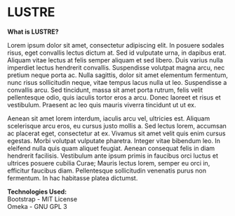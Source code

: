 # LUSTRE

<b>What is LUSTRE?</b></br>

Lorem ipsum dolor sit amet, consectetur adipiscing elit. In posuere sodales risus, eget convallis lectus dictum at. Sed id vulputate urna, in dapibus erat. Aliquam vitae lectus at felis semper aliquam et sed libero. Duis varius nulla imperdiet lectus hendrerit convallis. Suspendisse volutpat magna arcu, nec pretium neque porta ac. Nulla sagittis, dolor sit amet elementum fermentum, nunc risus sollicitudin neque, vitae tempus lacus nulla ut leo. Suspendisse a convallis arcu. Sed tincidunt, massa sit amet porta rutrum, felis velit pellentesque odio, quis iaculis tortor eros a arcu. Donec laoreet et risus et vestibulum. Praesent ac leo quis mauris viverra tincidunt ut ut ex.

Aenean sit amet lorem interdum, iaculis arcu vel, ultricies est. Aliquam scelerisque arcu eros, eu cursus justo mollis a. Sed lectus lorem, accumsan ac placerat eget, consectetur at ex. Vivamus sit amet velit quis enim cursus egestas. Morbi volutpat vulputate pharetra. Integer vitae bibendum leo. In eleifend nulla quis quam aliquet feugiat. Aenean consequat felis in diam hendrerit facilisis. Vestibulum ante ipsum primis in faucibus orci luctus et ultrices posuere cubilia Curae; Mauris lectus lorem, semper eu orci in, efficitur faucibus diam. Pellentesque sollicitudin venenatis purus non fermentum. In hac habitasse platea dictumst. 

<b>Technologies Used:</b></br>
Bootstrap - MIT License</br>
Omeka - GNU GPL 3</br>

